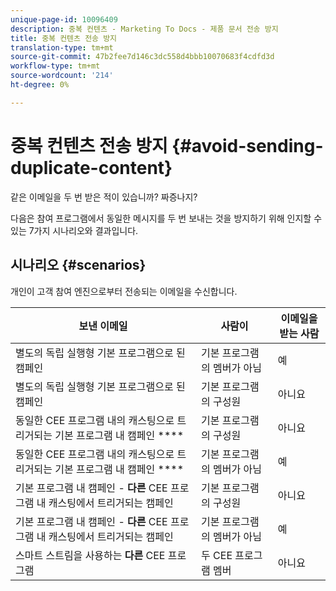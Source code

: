 ```yaml
---
unique-page-id: 10096409
description: 중복 컨텐츠 - Marketing To Docs - 제품 문서 전송 방지
title: 중복 컨텐츠 전송 방지
translation-type: tm+mt
source-git-commit: 47b2fee7d146c3dc558d4bbb10070683f4cdfd3d
workflow-type: tm+mt
source-wordcount: '214'
ht-degree: 0%

---
```



# 중복 컨텐츠 전송 방지 {#avoid-sending-duplicate-content}

같은 이메일을 두 번 받은 적이 있습니까? 짜증나지?

다음은 참여 프로그램에서 동일한 메시지를 두 번 보내는 것을 방지하기 위해 인지할 수 있는 7가지 시나리오와 결과입니다.

## 시나리오 {#scenarios}

개인이 고객 참여 엔진으로부터 전송되는 이메일을 수신합니다.

| 보낸 이메일 | 사람이 | 이메일을 받는 사람 |
|---|---|---|
| 별도의 독립 실행형 기본 프로그램으로 된 캠페인 | 기본 프로그램의 멤버가 아님 | 예 |
| 별도의 독립 실행형 기본 프로그램으로 된 캠페인 | 기본 프로그램의 구성원 | 아니요 |
| 동일한 CEE 프로그램 내의 캐스팅으로 트리거되는 기본 프로그램 내 캠페인 **** | 기본 프로그램의 구성원 | 아니요 |
| 동일한 CEE 프로그램 내의 캐스팅으로 트리거되는 기본 프로그램 내 캠페인 **** | 기본 프로그램의 멤버가 아님 | 예 |
| 기본 프로그램 내 캠페인 - **다른** CEE 프로그램 내 캐스팅에서 트리거되는 캠페인 | 기본 프로그램의 구성원 | 아니요 |
| 기본 프로그램 내 캠페인 - **다른** CEE 프로그램 내 캐스팅에서 트리거되는 캠페인 | 기본 프로그램의 멤버가 아님 | 예 |
| 스마트 스트림을 사용하는 **다른** CEE 프로그램 | 두 CEE 프로그램 멤버 | 아니요 |

